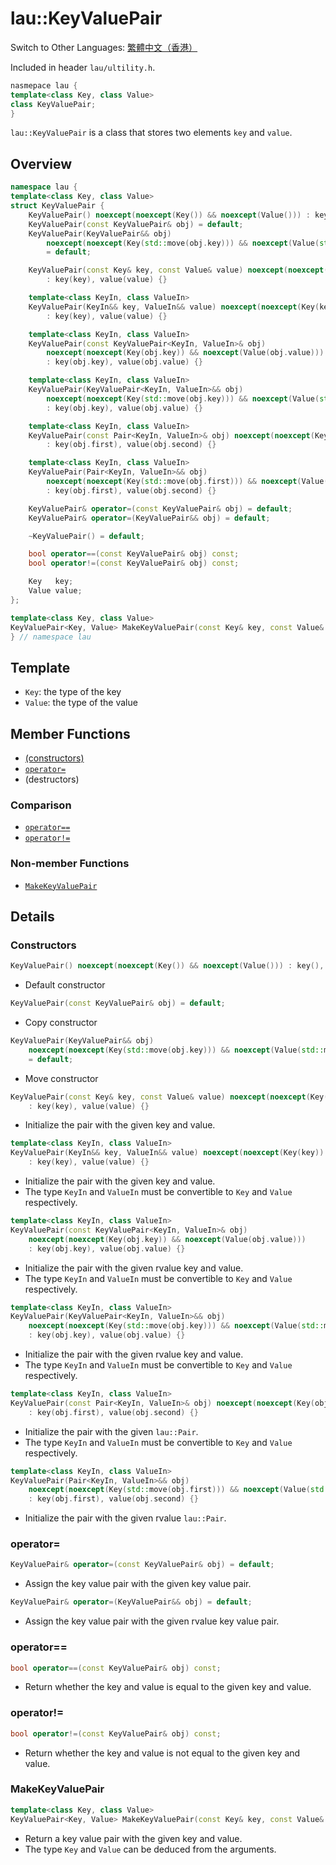# lau::KeyValuePair

Switch to Other Languages: [繁體中文（香港）](key_value_pair_zh.md)

Included in header `lau/ultility.h`.

```c++
nasmepace lau {
template<class Key, class Value>
class KeyValuePair;
}
```

`lau::KeyValuePair` is a class that stores two elements `key` and `value`.

## Overview
```c++
namespace lau {
template<class Key, class Value>
struct KeyValuePair {
    KeyValuePair() noexcept(noexcept(Key()) && noexcept(Value())) : key(), value() {}
    KeyValuePair(const KeyValuePair& obj) = default;
    KeyValuePair(KeyValuePair&& obj)
        noexcept(noexcept(Key(std::move(obj.key))) && noexcept(Value(std::move(obj.value))))
        = default;

    KeyValuePair(const Key& key, const Value& value) noexcept(noexcept(Key(key)) && noexcept(Value(value)))
        : key(key), value(value) {}

    template<class KeyIn, class ValueIn>
    KeyValuePair(KeyIn&& key, ValueIn&& value) noexcept(noexcept(Key(key)) && noexcept(Value(value)))
        : key(key), value(value) {}

    template<class KeyIn, class ValueIn>
    KeyValuePair(const KeyValuePair<KeyIn, ValueIn>& obj)
        noexcept(noexcept(Key(obj.key)) && noexcept(Value(obj.value)))
        : key(obj.key), value(obj.value) {}

    template<class KeyIn, class ValueIn>
    KeyValuePair(KeyValuePair<KeyIn, ValueIn>&& obj)
        noexcept(noexcept(Key(std::move(obj.key))) && noexcept(Value(std::move(obj.value))))
        : key(obj.key), value(obj.value) {}

    template<class KeyIn, class ValueIn>
    KeyValuePair(const Pair<KeyIn, ValueIn>& obj) noexcept(noexcept(Key(obj.first)) && noexcept(Value(obj.second)))
        : key(obj.first), value(obj.second) {}

    template<class KeyIn, class ValueIn>
    KeyValuePair(Pair<KeyIn, ValueIn>&& obj)
        noexcept(noexcept(Key(std::move(obj.first))) && noexcept(Value(std::move(obj.second))))
        : key(obj.first), value(obj.second) {}

    KeyValuePair& operator=(const KeyValuePair& obj) = default;
    KeyValuePair& operator=(KeyValuePair&& obj) = default;

    ~KeyValuePair() = default;

    bool operator==(const KeyValuePair& obj) const;
    bool operator!=(const KeyValuePair& obj) const;

    Key   key;
    Value value;
};

template<class Key, class Value>
KeyValuePair<Key, Value> MakeKeyValuePair(const Key& key, const Value& value);
} // namespace lau
```

## Template
- `Key`: the type of the key
- `Value`: the type of the value

## Member Functions
- [(constructors)](#Constructors)
- [`operator=`](#operator=)
- (destructors)

### Comparison
- [`operator==`](#operator==)
- [`operator!=`](#operator!=)

### Non-member Functions
- [`MakeKeyValuePair`](#MakeKeyValuePair)

## Details
### <span id="Constructors">Constructors</span>
```c++
KeyValuePair() noexcept(noexcept(Key()) && noexcept(Value())) : key(), value() {}
```
- Default constructor

```c++
KeyValuePair(const KeyValuePair& obj) = default;
```
- Copy constructor

```c++
KeyValuePair(KeyValuePair&& obj)
    noexcept(noexcept(Key(std::move(obj.key))) && noexcept(Value(std::move(obj.value))))
    = default;
```
- Move constructor

```c++
KeyValuePair(const Key& key, const Value& value) noexcept(noexcept(Key(key)) && noexcept(Value(value)))
    : key(key), value(value) {}
```
- Initialize the pair with the given key and value.

```c++
template<class KeyIn, class ValueIn>
KeyValuePair(KeyIn&& key, ValueIn&& value) noexcept(noexcept(Key(key)) && noexcept(Value(value)))
    : key(key), value(value) {}
```
- Initialize the pair with the given key and value.
- The type `KeyIn` and `ValueIn` must be convertible to `Key` and `Value`
  respectively.

```c++
template<class KeyIn, class ValueIn>
KeyValuePair(const KeyValuePair<KeyIn, ValueIn>& obj)
    noexcept(noexcept(Key(obj.key)) && noexcept(Value(obj.value)))
    : key(obj.key), value(obj.value) {}
```
- Initialize the pair with the given rvalue key and value.
- The type `KeyIn` and `ValueIn` must be convertible to `Key` and `Value`
  respectively.

```c++
template<class KeyIn, class ValueIn>
KeyValuePair(KeyValuePair<KeyIn, ValueIn>&& obj)
    noexcept(noexcept(Key(std::move(obj.key))) && noexcept(Value(std::move(obj.value))))
    : key(obj.key), value(obj.value) {}
```
- Initialize the pair with the given rvalue key and value.
- The type `KeyIn` and `ValueIn` must be convertible to `Key` and `Value`
  respectively.

```c++
template<class KeyIn, class ValueIn>
KeyValuePair(const Pair<KeyIn, ValueIn>& obj) noexcept(noexcept(Key(obj.first)) && noexcept(Value(obj.second)))
    : key(obj.first), value(obj.second) {}
```
- Initialize the pair with the given `lau::Pair`.
- The type `KeyIn` and `ValueIn` must be convertible to `Key` and `Value`
  respectively.

```c++
template<class KeyIn, class ValueIn>
KeyValuePair(Pair<KeyIn, ValueIn>&& obj)
    noexcept(noexcept(Key(std::move(obj.first))) && noexcept(Value(std::move(obj.second))))
    : key(obj.first), value(obj.second) {}
```
- Initialize the pair with the given rvalue `lau::Pair`.

### <span id="operator=">operator=</span>
```c++
KeyValuePair& operator=(const KeyValuePair& obj) = default;
```
- Assign the key value pair with the given key value pair.

```c++
KeyValuePair& operator=(KeyValuePair&& obj) = default;
```
- Assign the key value pair with the given rvalue key value pair.

### <span id="operator==">operator==</span>
```c++
bool operator==(const KeyValuePair& obj) const;
```
- Return whether the key and value is equal to the given key and value.

### <span id="operator!=">operator!=</span>
```c++
bool operator!=(const KeyValuePair& obj) const;
```
- Return whether the key and value is not equal to the given key and value.

### <span id="MakeKeyValuePair">MakeKeyValuePair</span>
```c++
template<class Key, class Value>
KeyValuePair<Key, Value> MakeKeyValuePair(const Key& key, const Value& value);
```
- Return a key value pair with the given key and value.
- The type `Key` and `Value` can be deduced from the arguments.
